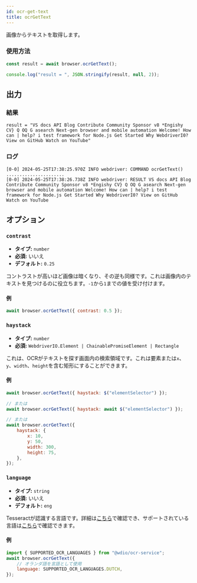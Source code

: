 ```yaml
---
id: ocr-get-text
title: ocrGetText
---
```


画像からテキストを取得します。

### 使用方法

```js
const result = await browser.ocrGetText();

console.log("result = ", JSON.stringify(result, null, 2));
```

## 出力

### 結果

```logs
result = "VS docs API Blog Contribute Community Sponsor v8 *Engishy CV} Q OQ G asearch Next-gen browser and mobile automation Welcome! How can | help? i test framework for Node.js Get Started Why WebdriverI0? View on GitHub Watch on YouTube"
```

### ログ

```log
[0-0] 2024-05-25T17:38:25.970Z INFO webdriver: COMMAND ocrGetText()
......................
[0-0] 2024-05-25T17:38:26.738Z INFO webdriver: RESULT VS docs API Blog Contribute Community Sponsor v8 *Engishy CV} Q OQ G asearch Next-gen browser and mobile automation Welcome! How can | help? i test framework for Node.js Get Started Why WebdriverI0? View on GitHub Watch on YouTube
```

## オプション

### `contrast`

-   **タイプ:** `number`
-   **必須:** いいえ
-   **デフォルト:** `0.25`

コントラストが高いほど画像は暗くなり、その逆も同様です。これは画像内のテキストを見つけるのに役立ちます。`-1`から`1`までの値を受け付けます。

#### 例

```js
await browser.ocrGetText({ contrast: 0.5 });
```

### `haystack`

-   **タイプ:** `number`
-   **必須:** `WebdriverIO.Element | ChainablePromiseElement | Rectangle`

これは、OCRがテキストを探す画面内の検索領域です。これは要素または`x`、`y`、`width`、`height`を含む矩形にすることができます。

#### 例

```js
await browser.ocrGetText({ haystack: $("elementSelector") });

// または
await browser.ocrGetText({ haystack: await $("elementSelector") });

// または
await browser.ocrGetText({
    haystack: {
        x: 10,
        y: 50,
        width: 300,
        height: 75,
    },
});
```

### `language`

-   **タイプ:** `string`
-   **必須:** いいえ
-   **デフォルト:** `eng`

Tesseractが認識する言語です。詳細は[こちら](https://tesseract-ocr.github.io/tessdoc/Data-Files-in-different-versions)で確認でき、サポートされている言語は[こちら](https://github.com/webdriverio/visual-testing/blob/main/packages/ocr-service/src/utils/constants.ts)で確認できます。

#### 例

```js
import { SUPPORTED_OCR_LANGUAGES } from "@wdio/ocr-service";
await browser.ocrGetText({
    // オランダ語を言語として使用
    language: SUPPORTED_OCR_LANGUAGES.DUTCH,
});
```